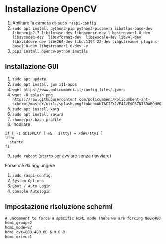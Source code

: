 # Installazione OpenCV

1. Abilitare la camera da `sudo raspi-config`
3. `sudo apt install python3-pip python3-picamera libatlas-base-dev libopenjp2-7 libilmbase-dev libopenexr-dev libgstreamer1.0-dev libavcodec-dev  libavformat-dev  libswscale-dev libv4l-dev libxvidcore-dev libx264-dev libdc1394-22-dev libgstreamer-plugins-base1.0-dev libgstreamer1.0-dev -y`
4. `pip3 install opencv-python imutils`

## Installazione GUI

1. `sudo apt update`
2. `sudo apt install jwm x11-apps`
3. `wget https://www.policumbent.it/config_files/.jwmrc`
4. `wget -O splash.png https://raw.githubusercontent.com/policumbent/Policumbent-ant-schermi/master/utils/splash.png?token=AKTACIFYJVF4JVFSCRZNTSDABQHVO`
5. `sudo apt install xorg`
6. `sudo apt install sakura`
7. `/home/pi/.bash_profile`
8. Incollare 
```
if [ -z $DISPLAY ] && [ $(tty) = /dev/tty1 ]
then
  startx
fi
```
9. `sudo reboot` (`startx` per avviare senza riavviare)

Forse c'è da aggiungere

1. `sudo raspi-config`
2. `System Options`
3. `Boot / Auto Login`
4. `Console Autologin`

## Impostazione risoluzione schermi

```txt
# uncomment to force a specific HDMI mode (here we are forcing 800x480!)
hdmi_group=2
hdmi_mode=87
hdmi_cvt=800 480 60 6 0 0 0
hdmi_drive=1
```
